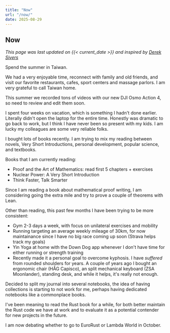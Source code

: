 ```yaml
---
title: "Now"
url: "/now/"
date: 2025-08-29
---
```


## Now

_This page was last updated on {{< current_date >}} and inspired by [Derek Sivers][nownownow]_

Spend the summer in Taiwan. 

We had a very enjoyable time, reconnect with family
and old friends, and visit our favorite restaurants, cafes, sport centers and
massage parlors. I am very grateful to call Taiwan home.

This summer we recorded tons of videos with our new DJI Osmo Action 4, so need
to review and edit them soon.

I spent four weeks on vacation, which is something I hadn't done earlier.
Literally didn't open the laptop for the entire time. Honestly was dramatic to
go back to work, but I think I have never been so present with my kids. I am lucky my
colleagues are some very reliable folks.

I bought lots of books recently. I am trying to mix my reading between novels,
Very Short Introductions, personal development, popular science, and textbooks.

Books that I am currently reading:

* Proof and the Art of Mathematics: read first 5 chapters + exercises
* Nuclear Power: A Very Short Introduction
* Think Faster, Talk Smarter

Since I am reading a book about mathematical proof writing, I am considering
going the extra mile and try to prove a couple of theorems with Lean.

Other than reading, this past few months I have been trying to be more
consistent:

- Gym 2-3 days a week, with focus on unilateral exercises and mobility
- Running targeting an average weekly mileage of 30km, for now maintainance since I have no
  big race coming up soon (Strava helps track my goals)
- Yin Yoga at home with the Down Dog app whenever I don't have time for either running or strength
  training
- Recently made it a personal goal to overcome kyphosis. I have _suffered_ from
  rounded shoulders for years. A couple of years ago I bought an ergonomic chair
  (HÅG Capisco), an split mechanical keyboard (ZSA Moonlander), standing desk,
  and while it helps, it's really not enough.
  
Decided to split my journal into several notebooks, the idea of having
collections is starting to not work for me, perhaps having dedicated notebooks
like a commonplace books.

I've been meaning to read the Rust book for a while, for both better maintain
the Rust code we have at work and to evaluate it as a potential contender for
new projects in the future.

I am now debating whether to go to EuroRust or Lambda World in October.

[nownownow]: https://nownownow.com/about



